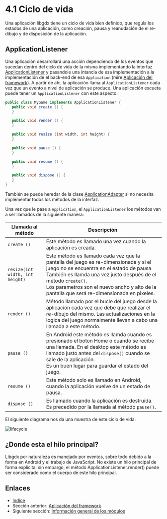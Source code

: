 # 4.1 Ciclo de vida

Una aplicación libgdx tiene un ciclo de vida bien definido, que regula los estados de una aplicación, como creación, pausa y reanudación de el re-dibujo y de disposición de la aplicación.

## ApplicationListener

Una aplicación desarrollará una acción dependiendo de los eventos que sucedan dentro del ciclo de vida de la misma implementando la interfaz [ApplicationListener](http://libgdx.badlogicgames.com/nightlies/docs/api/com/badlogic/gdx/ApplicationListener.html) y pasandole una intancia de esa implementación a la implementación de el back-end de esa `Application` (mire [Aplicación del framework](04.0.md)).
A partir de ahí, la aplicación llama al `ApplicationListener` cada vez que un evento a nivel de aplicación se produce. Una aplicación escueta puede tener un `ApplicationListener` con este aspecto: 

```java
public class MyGame implements ApplicationListener {
   public void create () {
   }

   public void render () {        
   }

   public void resize (int width, int height) { 
   }

   public void pause () { 
   }

   public void resume () {
   }

   public void dispose () { 
   }
}
```

También se puede heredar de la clase [ApplicationAdapter](http://libgdx.badlogicgames.com/nightlies/docs/api/com/badlogic/gdx/ApplicationAdapter.html) si no necesita implementar todos los métodos de la interfaz.

Una vez que le pase a `Application`, el `ApplicationListener` los métodos van a ser llamados de la siguiente manera:

| Llamada al método | Descripción |
| ---------------- | ----------- |
| `create ()` | Este método es llamado una vez cuando la aplicación es creada.|
| `resize(int width, int height)` | Este método es llamado cada vez que la pantalla del juego es re-dimensionada y si el juego no se encuentra en el estado de pausa. También es llamda una vez justo después de el método `create()`.<br/> Los parametros son el nuevo ancho y alto de la pantalla que será re-dimensionada en pixeles.|
| `render ()` | Método llamado por el bucle del juego desde la aplicación cada vez que debe que realizar el re-dibujo del mismo. Las actualizaciones en la logica del juego normalmente llevan a cabo una llamada a este método.|
| `pause ()` | En Android este método es llamda cuando es presionado el boton Home o cuando se recibe una llamada. En el desktop este método es llamado justo antes del `dispose()` cuando se sale de la aplicación.<br/> Es un buen lugar para guardar el estado del juego.|
| `resume ()` | Este método solo es llamado en Android, cuando la aplicación vuelve de un estado de pausa.|
| `dispose ()` | Es llamado cuando la aplicación es destruida. Es precedido por la llamada al método `pause()`.|
 
El siguiente diagrama nos da una muestra de este ciclo de vida:

![lifecycle](./images/aplicacionframework/ciclovida.png)

## ¿Donde esta el hilo principal?

Libgdx por naturaleza es manejado por eventos, sobre todo debido a la forma en Android y el trabajo de JavaScript. No existe un hilo principal de forma explícita, sin embargo, el método ApplicationListener.render() puede ser considerado como el cuerpo de este hilo principal. 

## Enlaces

- [Indice](preface.md)
- Sección anterior: [Aplicación del framework](04.0.md)
- Siguiente sección: [Información general de los módulos](04.2.md)
